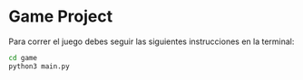 # Game Project

Para correr el juego debes seguir las siguientes instrucciones en la terminal:

``` sh
cd game
python3 main.py
``` 